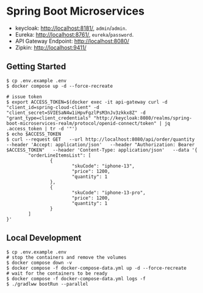 # Spring Boot Microservices

+ keycloak: [http://localhost:8181/](http://localhost:8181/), `admin`/`admin`.
+ Eureka: [http://localhost:8761/](http://localhost:8761/), `eureka`/`password`.
+ API Gateway Endpoint: [http://localhost:8080/](http://localhost:8080/)
+ Zipkin: [http://localhost:9411/](http://localhost:9411/)

## Getting Started

```shell
$ cp .env.example .env
$ docker compose up -d --force-recreate
```

```shell
# issue token
$ export ACCESS_TOKEN=$(docker exec -it api-gateway curl -d "client_id=spring-cloud-client" -d "client_secret=SVIESaN4w1iHpvFgzlPsM3nJv3zkkx8Z" -d "grant_type=client_credentials" "http://keycloak:8080/realms/spring-boot-microservices-realm/protocol/openid-connect/token" | jq .access_token | tr -d '"')
$ echo $ACCESS_TOKEN
$ curl --request GET   --url http://localhost:8080/api/order/quantity   --header 'Accept: application/json'   --header "Authorization: Bearer $ACCESS_TOKEN"   --header 'Content-Type: application/json'   --data '{
        "orderLineItemsList": [
                {
                        "skuCode": "iphone-13",
                        "price": 1200,
                        "quantity": 1
                },
                {
                        "skuCode": "iphone-13-pro",
                        "price": 1200,
                        "quantity": 1
                }
        ]
}'
```

## Local Development

```shell
$ cp .env.example .env
# stop the containers and remove the volumes
$ docker compose down -v
$ docker compose -f docker-compose-data.yml up -d --force-recreate
# wait for the containers to be ready
$ docker compose -f docker-compose-data.yml logs -f
$ ./gradlww bootRun --parallel
```